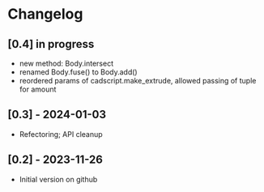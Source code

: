 # Changelog

## [0.4] in progress

- new method: Body.intersect
- renamed Body.fuse() to Body.add()
- reordered params of cadscript.make_extrude, allowed passing of tuple for amount

## [0.3] - 2024-01-03

- Refectoring; API cleanup 

## [0.2] - 2023-11-26

- Initial version on github

